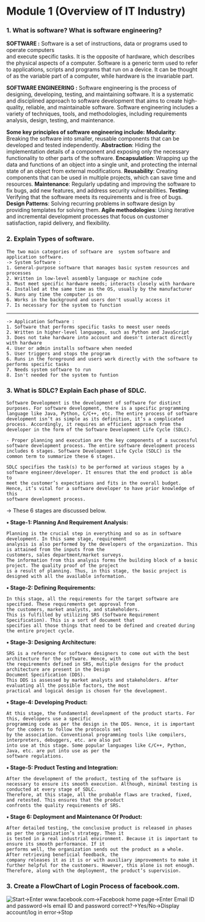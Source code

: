 # Module 1 (Overview of IT Industry)

### **1. What is software? What is software engineering?**
**SOFTWARE :** Software is a set of instructions, data or programs used to operate computers   
    and execute specific tasks. It is the opposite of hardware, which describes the physical aspects of a computer. Software is a generic term used to refer to applications, scripts and programs that run on a device. It can be thought of as the variable part of a computer, while hardware is the invariable part.

**SOFTWARE ENGINEERING :** Software engineering is the process of designing, developing, testing, and maintaining software. It is a systematic and disciplined approach to software development that aims to create high-quality, reliable, and maintainable software. Software engineering includes a variety of techniques, tools, and methodologies, including requirements analysis, design, testing, and maintenance.

**Some key principles of software engineering include:**
**Modularity**: Breaking the software into smaller, reusable components that can be developed and tested independently.
**Abstraction**: Hiding the implementation details of a component and exposing only the necessary functionality to other parts of the software.
**Encapsulation**: Wrapping up the data and functions of an object into a single unit, and protecting the internal state of an object from external modifications.
**Reusability**: Creating components that can be used in multiple projects, which can save time and resources.
**Maintenance**: Regularly updating and improving the software to fix bugs, add new features, and address security vulnerabilities.
**Testing**: Verifying that the software meets its requirements and is free of bugs.
**Design Patterns**: Solving recurring problems in software design by providing templates for solving them.
**Agile methodologies**: Using iterative and incremental development processes that focus on customer satisfaction, rapid delivery, and flexibility.

### **2. Explain Types of software.**
    The two main categories of software are  system software and application software.
    -> System Software :
    1. General-purpose software that manages basic system resources and processes
    2. Written in low-level assembly language or machine code
    3. Must meet specific hardware needs; interacts closely with hardware
    4. Installed at the same time as the OS, usually by the manufacturer
    5. Runs any time the computer is on
    6. Works in the background and users don't usually access it
    7. Is necessary for the system to function
---
    -> Application Software :
    1. Software that performs specific tasks to meest user needs
    2. Written in higher-level languages, such as Python and JavaScript
    3. Does not take hardware into account and doesn't interact directly with hardware
    4. User or admin installs software when needed
    5. User triggers and stops the program
    6. Runs in the foreground and users work directly with the software to performs specific tasks
    7. Needs system software to run
    8. Isn't needed for the system to funtion
    
### **3. What is SDLC? Explain Each phase of SDLC.**
    Software Development is the development of software for distinct purposes. For software development, there is a specific programming language like Java, Python, C/C++, etc. The entire process of software development isn’t as simple as its definition, it’s a complicated process. Accordingly, it requires an efficient approach from the developer in the form of the Software Development Life Cycle (SDLC). 

    - Proper planning and execution are the key components of a successful software development process. The entire software development process 
    includes 6 stages. Software Development Life Cycle (SDLC) is the common term to summarize these 6 stages. 

    SDLC specifies the task(s) to be performed at various stages by a software engineer/developer. It ensures that the end product is able to 
    meet the customer’s expectations and fits in the overall budget. Hence, it’s vital for a software developer to have prior knowledge of this 
    software development process.

-> These 6 stages are discussed below. 

**• Stage-1: Planning And Requirement Analysis:**

    Planning is the crucial step in everything and so as in software development. In this same stage, requirement 
    analysis is also performed by the developers of the organization. This is attained from the inputs from the 
    customers, sales department/market surveys. 
    The information from this analysis forms the building block of a basic project. The quality proof of the project 
    is a result of planning. Thus, in this stage, the basic project is designed with all the available information.

**• Stage-2: Defining Requirements:**

    In this stage, all the requirements for the target software are specified. These requirements get approval from 
    the customers, market analysts, and stakeholders. 
    This is fulfilled by utilizing SRS (Software Requirement Specification). This is a sort of document that 
    specifies all those things that need to be defined and created during the entire project cycle.

**• Stage-3: Designing Architecture:** 

    SRS is a reference for software designers to come out with the best architecture for the software. Hence, with 
    the requirements defined in SRS, multiple designs for the product architecture are present in the Design 
    Document Specification (DDS). 
    This DDS is assessed by market analysts and stakeholders. After evaluating all the possible factors, the most 
    practical and logical design is chosen for the development.

**• Stage-4: Developing Product:**

    At this stage, the fundamental development of the product starts. For this, developers use a specific 
    programming code as per the design in the DDS. Hence, it is important for the coders to follow the protocols set 
    by the association. Conventional programming tools like compilers, interpreters, debuggers, etc. are also put 
    into use at this stage. Some popular languages like C/C++, Python, Java, etc. are put into use as per the 
    software regulations.

**• Stage-5: Product Testing and Integration:**

    After the development of the product, testing of the software is necessary to ensure its smooth execution. Although, minimal testing is conducted at every stage of SDLC. 
    Therefore, at this stage, all the probable flaws are tracked, fixed, and retested. This ensures that the product 
    confronts the quality requirements of SRS.

**• Stage 6: Deployment and Maintenance Of Product:**

    After detailed testing, the conclusive product is released in phases as per the organization’s strategy. Then it 
    is tested in a real industrial environment. Because it is important to ensure its smooth performance. If it 
    performs well, the organization sends out the product as a whole. After retrieving beneficial feedback, the 
    company releases it as it is or with auxiliary improvements to make it further helpful for the customers. However, this alone is not enough. Therefore, along with the deployment, the product’s supervision.

### **3. Create a FlowChart of Login Process of facebook.com.**

![Start->Enter www.facebook.com->Facebook home page->Enter Email ID and password->Is email ID and password correct?->Yes/No->Display account/log in error->Stop](https://dyclassroom.com/image/topic/flowchart/flowchart-ex1-q4.png)
